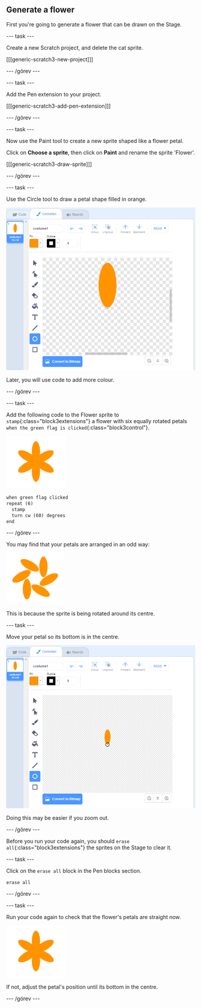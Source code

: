 ## Generate a flower

First you're going to generate a flower that can be drawn on the Stage.

\--- task \---

Create a new Scratch project, and delete the cat sprite.

[[[generic-scratch3-new-project]]]

\--- /görev \---

\--- task \---

Add the Pen extension to your project.

[[[generic-scratch3-add-pen-extension]]]

\--- /görev \---

\--- task \---

Now use the Paint tool to create a new sprite shaped like a flower petal.

Click on **Choose a sprite**, then click on **Paint** and rename the sprite 'Flower'.

[[[generic-scratch3-draw-sprite]]]

\--- /görev \---

\--- task \---

Use the Circle tool to draw a petal shape filled in orange.

![ekran görüntüsü](images/flower-petal.png)

Later, you will use code to add more colour.

\--- /görev \---

\--- task \---

Add the following code to the Flower sprite to `stamp`{:class="block3extensions"} a flower with six equally rotated petals `when the green flag is clicked`{:class="block3control"}.

![ekran görüntüsü](images/flower-6-straight.png)

```blocks3
when green flag clicked
repeat (6) 
  stamp
  turn cw (60) degrees
end
```

\--- /görev \---

You may find that your petals are arranged in an odd way:

![ekran görüntüsü](images/flower-6-offset.png)

This is because the sprite is being rotated around its centre.

\--- task \---

Move your petal so its bottom is in the centre.

![ekran görüntüsü](images/flower-crosshair-annotated.png)

Doing this may be easier if you zoom out.

\--- /görev \---

Before you run your code again, you should `erase all`{:class="block3extensions"} the sprites on the Stage to clear it.

\--- task \---

Click on the `erase all` block in the Pen blocks section.

```blocks3
erase all
```

\--- /görev \---

\--- task \---

Run your code again to check that the flower's petals are straight now.

![ekran görüntüsü](images/flower-6-straight.png)

If not, adjust the petal's position until its bottom in the centre.

\--- /görev \---